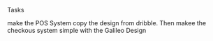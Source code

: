 Tasks

make the POS System copy the design from dribble. Then makee the checkous system simple with the Galileo Design
